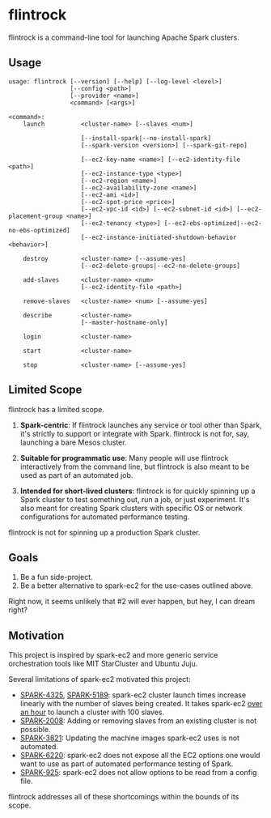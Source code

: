 # flintrock

flintrock is a command-line tool for launching Apache Spark clusters.

## Usage

```text
usage: flintrock [--version] [--help] [--log-level <level>]
                 [--config <path>]
                 [--provider <name>]
                 <command> [<args>]

<command>:
    launch          <cluster-name> [--slaves <num>]

                    [--install-spark|--no-install-spark]
                    [--spark-version <version>] [--spark-git-repo]

                    [--ec2-key-name <name>] [--ec2-identity-file <path>]
                    [--ec2-instance-type <type>]
                    [--ec2-region <name>]
                    [--ec2-availability-zone <name>]
                    [--ec2-ami <id>]
                    [--ec2-spot-price <price>]
                    [--ec2-vpc-id <id>] [--ec2-subnet-id <id>] [--ec2-placement-group <name>]
                    [--ec2-tenancy <type>] [--ec2-ebs-optimized|--ec2-no-ebs-optimized]
                    [--ec2-instance-initiated-shutdown-behavior <behavior>]

    destroy         <cluster-name> [--assume-yes]
                    [--ec2-delete-groups|--ec2-no-delete-groups]

    add-slaves      <cluster-name> <num>
                    [--ec2-identity-file <path>]

    remove-slaves   <cluster-name> <num> [--assume-yes]

    describe        <cluster-name>
                    [--master-hostname-only]

    login           <cluster-name>

    start           <cluster-name>

    stop            <cluster-name> [--assume-yes]
```

## Limited Scope

flintrock has a limited scope.

1. **Spark-centric**: If flintrock launches any service or tool other than Spark, it's strictly to support or integrate with Spark. flintrock is not for, say, launching a bare Mesos cluster.

2. **Suitable for programmatic use**: Many people will use flintrock interactively from the command line, but flintrock is also meant to be used as part of an automated job.

3. **Intended for short-lived clusters**: flintrock is for quickly spinning up a Spark cluster to test something out, run a job, or just experiment. It's also meant for creating Spark clusters with specific OS or network configurations for automated performance testing.

 flintrock is not for spinning up a production Spark cluster.

## Goals

1. Be a fun side-project.
2. Be a better alternative to spark-ec2 for the use-cases outlined above.

Right now, it seems unlikely that #2 will ever happen, but hey, I can dream right?

## Motivation

This project is inspired by spark-ec2 and more generic service orchestration tools like MIT StarCluster and Ubuntu Juju.

Several limitations of spark-ec2 motivated this project:

* [SPARK-4325](https://issues.apache.org/jira/browse/SPARK-4325), [SPARK-5189](https://issues.apache.org/jira/browse/SPARK-5189): spark-ec2 cluster launch times increase linearly with the number of slaves being created. It takes spark-ec2 [over an hour](https://issues.apache.org/jira/browse/SPARK-5189) to launch a cluster with 100 slaves.
* [SPARK-2008](https://issues.apache.org/jira/browse/SPARK-2008): Adding or removing slaves from an existing cluster is not possible.
* [SPARK-3821](https://issues.apache.org/jira/browse/SPARK-3821): Updating the machine images spark-ec2 uses is not automated.
* [SPARK-6220](https://issues.apache.org/jira/browse/SPARK-6220): spark-ec2 does not expose all the EC2 options one would want to use as part of automated performance testing of Spark.
* [SPARK-925](https://issues.apache.org/jira/browse/SPARK-925): spark-ec2 does not allow options to be read from a config file.

flintrock addresses all of these shortcomings within the bounds of its scope.
